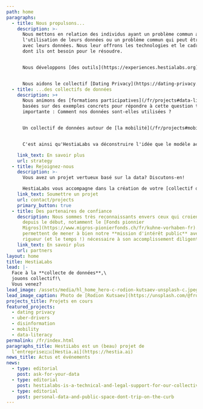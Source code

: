```yaml
---
path: home
paragraphs:
  - title: Nous propulsons...
    description: >-
      Nous mettons en relation des individus ayant un problème commun avec
      l'utilisation de leurs données ou un problème commun qui peut être résolu
      avec leurs données. Nous leur offrons les technologies et le cadre éthique
      dont ils ont besoin pour le résoudre.


      Nous développons [des outils](https://experiences.hestialabs.org) pour [The Eyeballs 👀](https://eyeballs.hestialabs.org), un collectif qui révèle ce qui se passe derrière nos écrans lorsque nous lisons un article ou faisons défiler du contenu sur les médias sociaux : Pourquoi est-ce que je vois cette publicité ? Combien un annonceur paie-t-il pour me cibler ?


      Nous aidons le collectif [Dating Privacy](https://dating-privacy.hestialabs.org)❤️  à redéfinir l'équilibre entre les intérêts des utilisateurs d'applis de rencontre et ceux des plateformes en cartographiant et en exposant les données qu'elles collectent.
  - title: ...des collectifs de données
    description: >+
      Nous animons des [formations participatives](/fr/projects#data-literacy)
      basées sur des exemples concrets pour répondre à cette question très
      importante : Comment nos données sont-elles utilisées ?


      Un collectif de données autour de [la mobilité](/fr/projects#mobility) et un autre pour les [travailleurs des plateformes](/fr/projects#uber-drivers) sont en cours de construction. Beaucoup d'autres suivront.


      C'est ainsi qu'HestiaLabs va déconstruire l'idée que le modèle actuel de valorisation des données est la norme et en construire un plus éthique.

    link_text: En savoir plus
    url: strategy
  - title: Rejoignez-nous
    description: >-
      Vous avez un projet vertueux basé sur la data? Discutons-en!

      HestiaLabs vous accompagne dans la création de votre [collectif de données](/fr/projects/) et de la communauté d'utilisateurs/trices associée. **Gratuitement!**
    link_text: Soumettre un projet
    url: contact/projects
    primary_button: true
  - title: Des partenaires de confiance
    description: Nous sommes très reconnaissants envers ceux qui croient en nous
      depuis le début, notamment le [Fonds pionnier
      Migros](https://www.migros-pionierfonds.ch/fr/kuhne-vorhaben-fr). Ils nous
      permettent de mener à bien notre **mission d'intérêt public** avec la
      rigueur (et le temps !) nécessaire à son accomplissement diligent.
    link_text: En savoir plus
    url: partners
layout: home
title: HestiaLabs
lead: |-
  Face à la **collecte de données**,\
  jouons collectif!\
  Vous venez?
lead_image: /assets/media/hl_home_hero-c-rodion-kutsaev-unsplash-c.jpeg
lead_image_caption: Photo de [Rodion Kutsaev](https://unsplash.com/@frostroomhead)
projects_title: Projets en cours
featured_projects:
  - dating privacy
  - uber-drivers
  - disinformation
  - mobility
  - data-literacy
permalink: /fr/index.html
paragraphs_title: HestiLabs est un (beau) projet de
  l’entreprise🇨🇭[Hestia.ai](https://hestia.ai)
news_title: Actus et événements
news:
  - type: editorial
    post: ask-for-your-data
  - type: editorial
    post: hestialabs-is-a-technical-and-legal-support-for-our-collective-explains-jessica-pidoux
  - type: editorial
    post: personal-data-and-public-space-dont-trip-on-the-curb
---
```

